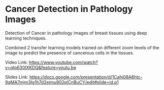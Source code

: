 # Cancer Detection in Pathology Images
Detection of Cancer in pathology images of breast tissues using deep learning techniques. 

Combined 2 transfer learning models trained on different zoom levels of the image to predict the presence of cancerous cells in the tissues.

Video Link: https://www.youtube.com/watch?v=qtp630IXKDQ&feature=youtu.be

Slides Link: https://docs.google.com/presentation/d/1Cahj08A6htc-9qMA7mjm3Ig1h7d2ejmu902plCnBuCY/edit#slide=id.p1
